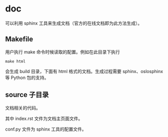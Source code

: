 # doc
可以利用 sphinx 工具来生成文档（官方的在线文档即为此方法生成）。

## Makefile
用户执行 make 命令时候读取的配置。例如在此目录下执行
```
make html
```
会生成 build 目录，下面有 html 格式的文档。生成过程需要 sphinx、oslosphinx 等 Python 包的支持。

## source 子目录

文档相关的代码。

其中 index.rst 文件为文档主页面文件。

conf.py 文件为 sphinx 工具的配置文件。
